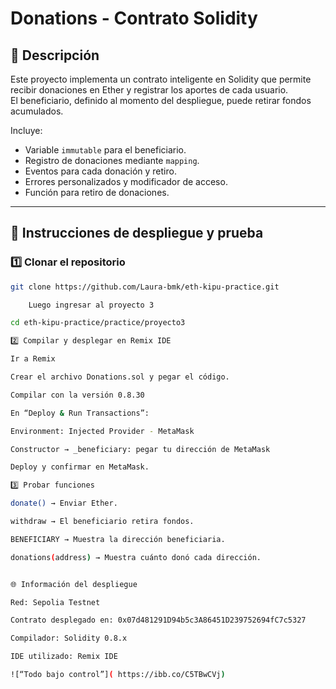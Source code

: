 # Donations - Contrato Solidity

## 📘 Descripción

Este proyecto implementa un contrato inteligente en Solidity que permite recibir donaciones en Ether y registrar los aportes de cada usuario.  
El beneficiario, definido al momento del despliegue, puede retirar fondos acumulados.

Incluye:
- Variable `immutable` para el beneficiario.
- Registro de donaciones mediante `mapping`.
- Eventos para cada donación y retiro.
- Errores personalizados y modificador de acceso.
- Función para retiro de donaciones.

---

## 🧩 Instrucciones de despliegue y prueba

### 1️⃣ Clonar el repositorio
```bash
git clone https://github.com/Laura-bmk/eth-kipu-practice.git

    Luego ingresar al proyecto 3

cd eth-kipu-practice/practice/proyecto3

2️⃣ Compilar y desplegar en Remix IDE

Ir a Remix

Crear el archivo Donations.sol y pegar el código.

Compilar con la versión 0.8.30

En “Deploy & Run Transactions”:

Environment: Injected Provider - MetaMask

Constructor → _beneficiary: pegar tu dirección de MetaMask

Deploy y confirmar en MetaMask.

3️⃣ Probar funciones

donate() → Enviar Ether.

withdraw → El beneficiario retira fondos.

BENEFICIARY → Muestra la dirección beneficiaria.

donations(address) → Muestra cuánto donó cada dirección.


🌐 Información del despliegue

Red: Sepolia Testnet

Contrato desplegado en: 0x07d481291D94b5c3A86451D239752694fC7c5327

Compilador: Solidity 0.8.x

IDE utilizado: Remix IDE

![“Todo bajo control”]( https://ibb.co/C5TBwCVj) 